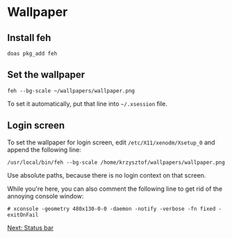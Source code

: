 # Wallpaper

## Install feh

```
doas pkg_add feh
```

## Set the wallpaper

```
feh --bg-scale ~/wallpapers/wallpaper.png
```

To set it automatically, put that line into `~/.xsession` file.

## Login screen

To set the wallpaper for login screen, edit `/etc/X11/xenodm/Xsetup_0` and append the following line:

```
/usr/local/bin/feh --bg-scale /home/krzysztof/wallpapers/wallpaper.png
```

Use absolute paths, because there is no login context on that screen.

While you're here, you can also comment the following line to get rid of the annoying console window:

```
# xconsole -geometry 480x130-0-0 -daemon -notify -verbose -fn fixed -exitOnFail
```

[Next: Status bar](/dwm/04-statusbar.md)
